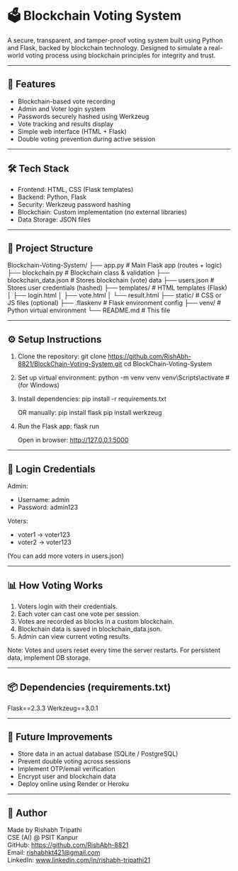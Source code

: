 # 🗳️ Blockchain Voting System

A secure, transparent, and tamper-proof voting system built using Python and Flask, backed by blockchain technology. Designed to simulate a real-world voting process using blockchain principles for integrity and trust.

---

## 🚀 Features

- Blockchain-based vote recording
- Admin and Voter login system
- Passwords securely hashed using Werkzeug
- Vote tracking and results display
- Simple web interface (HTML + Flask)
- Double voting prevention during active session

---

## 🛠️ Tech Stack

- Frontend: HTML, CSS (Flask templates)
- Backend: Python, Flask
- Security: Werkzeug password hashing
- Blockchain: Custom implementation (no external libraries)
- Data Storage: JSON files

---

## 📁 Project Structure

Blockchain-Voting-System/
├── app.py # Main Flask app (routes + logic)
├── blockchain.py # Blockchain class & validation
├── blockchain_data.json # Stores blockchain (vote) data
├── users.json # Stores user credentials (hashed)
├── templates/ # HTML templates (Flask)
│ ├── login.html
│ ├── vote.html
│ └── result.html
├── static/ # CSS or JS files (optional)
├── .flaskenv # Flask environment config
├── venv/ # Python virtual environment
└── README.md # This file

---

## ⚙️ Setup Instructions

1. Clone the repository:
   git clone https://github.com/RishAbh-8821/BlockChain-Voting-System.git
   cd BlockChain-Voting-System

2. Set up virtual environment:
   python -m venv venv
   venv\Scripts\activate    # (for Windows)

3. Install dependencies:
   pip install -r requirements.txt

   OR manually:
   pip install flask
   pip install werkzeug

4. Run the Flask app:
   flask run

   Open in browser: http://127.0.0.1:5000

---

## 🔐 Login Credentials

Admin:
- Username: admin
- Password: admin123

Voters:
- voter1 → voter123
- voter2 → voter123

(You can add more voters in users.json)

---

## 📊 How Voting Works

1. Voters login with their credentials.
2. Each voter can cast one vote per session.
3. Votes are recorded as blocks in a custom blockchain.
4. Blockchain data is saved in blockchain_data.json.
5. Admin can view current voting results.

Note: Votes and users reset every time the server restarts. For persistent data, implement DB storage.

---

## 📦 Dependencies (requirements.txt)

Flask==2.3.3
Werkzeug==3.0.1

---

## 🧠 Future Improvements

- Store data in an actual database (SQLite / PostgreSQL)
- Prevent double voting across sessions
- Implement OTP/email verification
- Encrypt user and blockchain data
- Deploy online using Render or Heroku


---

## 🙌 Author

Made by Rishabh Tripathi  
CSE (AI) @ PSIT Kanpur  
GitHub: https://github.com/RishAbh-8821  
Email: rishabhkt421@gmail.com  
LinkedIn: www.linkedin.com/in/rishabh-tripathi21
